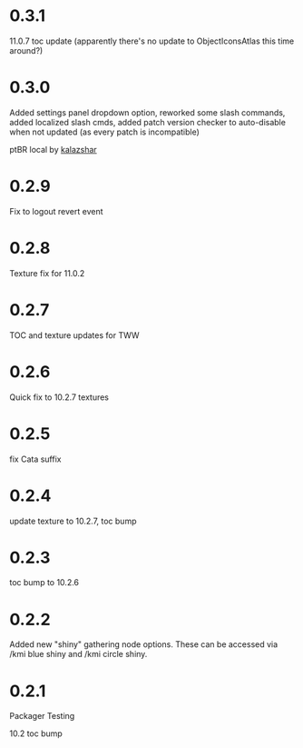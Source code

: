 # 0.3.1

11.0.7 toc update (apparently there's no update to ObjectIconsAtlas this time around?)

# 0.3.0

Added settings panel dropdown option, reworked some slash commands, added localized slash cmds, added patch version checker to auto-disable when not updated (as every patch is incompatible)

ptBR local by [kalazshar](https://github.com/kalazshar/kalazshar/blob/main/PT-BR%20for%20KeyboardTurner)

# 0.2.9

Fix to logout revert event

# 0.2.8

Texture fix for 11.0.2

# 0.2.7

TOC and texture updates for TWW

# 0.2.6

Quick fix to 10.2.7 textures

# 0.2.5

fix Cata suffix

# 0.2.4

update texture to 10.2.7, toc bump

# 0.2.3

toc bump to 10.2.6

# 0.2.2

Added new "shiny" gathering node options. These can be accessed via /kmi blue shiny and /kmi circle shiny.

# 0.2.1

Packager Testing

10.2 toc bump